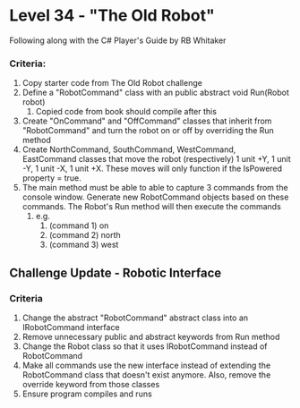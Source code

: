 # Level 34 - "The Old Robot"
Following along with the C# Player's Guide by RB Whitaker
### Criteria:
1. Copy starter code from The Old Robot challenge
2. Define a "RobotCommand" class with an public abstract void Run(Robot robot)
   1. Copied code from book should compile after this
3. Create "OnCommand" and "OffCommand" classes that inherit from "RobotCommand" and turn the robot on or off by overriding the Run method
4. Create NorthCommand, SouthCommand, WestCommand, EastCommand classes that move the robot (respectively) 1 unit +Y, 1 unit -Y, 1 unit -X, 1 unit +X. These moves will only function if the IsPowered property = true.
5. The main method must be able to able to capture 3 commands from the console window. Generate new RobotCommand objects based on these commands. The Robot's Run method will then execute the commands
   1. e.g.
      1. (command 1) on
      2. (command 2) north
      3. (command 3) west

## Challenge Update - Robotic Interface
### Criteria
1. Change the abstract "RobotCommand" abstract class into an IRobotCommand interface
2. Remove unnecessary public and abstract keywords from Run method
3. Change the Robot class so that it uses IRobotCommand instead of RobotCommand
4. Make all commands use the new interface instead of extending the RobotCommand class that doesn't exist anymore. Also, remove the override keyword from those classes
5. Ensure program compiles and runs